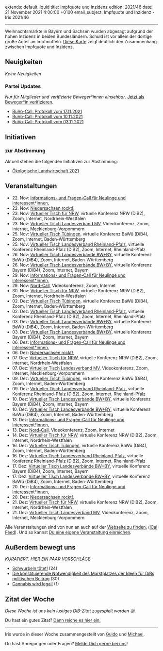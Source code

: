 
extends: default.liquid
title: Impfquote und Inzidenz
edition: 2021/46
date: 21 November 2021 4:00:00 +0100
email_subject: Impfquote und Inzidenz - Iris 2021/46

---
Weihnachtsmärkte in Bayern und Sachsen wurden abgesagt aufgrund der hohen Inzidenz in beiden Bundesländern. Schuld ist vor allem der dortige große Anteil an Impfmuffeln. [Diese Karte](https://de.statista.com/infografik/26164/quote-der-vollstaendig-geimpften-und-7-tage-inzidenz-nach-bundeslaendern/) zeigt deutlich den Zusammenhang zwischen Impfquote und Inzidenz.

## Neuigkeiten

_Keine Neuigkeiten_

### Partei Updates

_Nur für Mitglieder und verifizierte Beweger\*innen einsehbar_. [Jetzt als Beweger\*in verifizieren](https://dib.de/bewegerin-werden/).

 - [BuVo-Call: Protokoll vom 17.11.2021](https://marktplatz.dib.de/t/buvo-call-protokoll-vom-17-11-2021/39057)
 - [BuVo-Call: Protokoll vom 10.11.2021](https://marktplatz.dib.de/t/buvo-call-protokoll-vom-10-11-2021/39052)
 - [BuVo-Call: Protokoll vom 03.11.2021](https://marktplatz.dib.de/t/buvo-call-protokoll-vom-03-11-2021/38983)

## Initiativen

### zur Abstimmung
Aktuell stehen die folgenden Initiativen zur Abstimmung:

 - [Ökologische Landwirtschaft 2021](https://abstimmen.dib.de/initiative/310-okologische-landwirtschaft-2021)

## Veranstaltungen

 - 22.&nbsp;Nov: [Informations- und Fragen-Call für Neulinge und Interessent*innen](https://dib.de/veranstaltungen/informations-und-fragen-call-fuer-neulinge-und-interessentinnen-2021-11-22/), 
 - 22.&nbsp;Nov: [Niedersachsen rockt!](https://dib.de/veranstaltungen/niedersachsen-call-2021-11-22/), 
 - 23.&nbsp;Nov: [Virtueller Tisch für NRW](https://dib.de/veranstaltungen/virtueller-tisch-landesverbaende-bwby-2021-11-23/), virtuelle Konferenz NRW (DiB2), Zoom, Internet, Nordrhein-Westfalen
 - 23.&nbsp;Nov: [Virtueller Tisch Landesverband MV](https://dib.de/veranstaltungen/mv-call-2021-11-23/), Videokonferenz, Zoom, Internet, Mecklenburg-Vorpommern
 - 25.&nbsp;Nov: [Virtueller Tisch Tübingen](https://dib.de/veranstaltungen/virtueller-tisch-tuebingen-2021-11-25/), virtuelle Konferenz BaWü (DiB4), Zoom, Internet, Baden-Württemberg
 - 25.&nbsp;Nov: [Virtueller Tisch Landesverband Rheinland-Pfalz](https://dib.de/veranstaltungen/virtueller-tisch-landesverband-rheinland-pfalz-2021-11-25/), virtuelle Konferenz Rheinland-Pfalz (DiB2), Zoom, Internet, Rheinland-Pfalz
 - 26.&nbsp;Nov: [Virtueller Tisch Landesverbände BW+BY](https://dib.de/veranstaltungen/virtueller-tisch-landesverbaende-bwby-3-2021-11-26/), virtuelle Konferenz BaWü (DiB4), Zoom, Internet, Baden-Württemberg
 - 26.&nbsp;Nov: [Virtueller Tisch Landesverbände BW+BY](https://dib.de/veranstaltungen/virtueller-tisch-landesverbaende-bwby-2-2021-11-26/), virtuelle Konferenz Bayern (DiB4), Zoom, Internet, Bayern
 - 29.&nbsp;Nov: [Informations- und Fragen-Call für Neulinge und Interessent*innen](https://dib.de/veranstaltungen/informations-und-fragen-call-fuer-neulinge-und-interessentinnen-2021-11-29/), 
 - 29.&nbsp;Nov: [Nord-Call](https://dib.de/veranstaltungen/nord-call-2021-11-29/), Videokonferenz, Zoom, Internet
 - 30.&nbsp;Nov: [Virtueller Tisch für NRW](https://dib.de/veranstaltungen/virtueller-tisch-landesverbaende-bwby-2021-11-30/), virtuelle Konferenz NRW (DiB2), Zoom, Internet, Nordrhein-Westfalen
 - 02.&nbsp;Dez: [Virtueller Tisch Tübingen](https://dib.de/veranstaltungen/virtueller-tisch-tuebingen-2021-12-02/), virtuelle Konferenz BaWü (DiB4), Zoom, Internet, Baden-Württemberg
 - 02.&nbsp;Dez: [Virtueller Tisch Landesverband Rheinland-Pfalz](https://dib.de/veranstaltungen/virtueller-tisch-landesverband-rheinland-pfalz-2021-12-02/), virtuelle Konferenz Rheinland-Pfalz (DiB2), Zoom, Internet, Rheinland-Pfalz
 - 03.&nbsp;Dez: [Virtueller Tisch Landesverbände BW+BY](https://dib.de/veranstaltungen/virtueller-tisch-landesverbaende-bwby-3-2021-12-03/), virtuelle Konferenz BaWü (DiB4), Zoom, Internet, Baden-Württemberg
 - 03.&nbsp;Dez: [Virtueller Tisch Landesverbände BW+BY](https://dib.de/veranstaltungen/virtueller-tisch-landesverbaende-bwby-2-2021-12-03/), virtuelle Konferenz Bayern (DiB4), Zoom, Internet, Bayern
 - 06.&nbsp;Dez: [Informations- und Fragen-Call für Neulinge und Interessent*innen](https://dib.de/veranstaltungen/informations-und-fragen-call-fuer-neulinge-und-interessentinnen-2021-12-06/), 
 - 06.&nbsp;Dez: [Niedersachsen rockt!](https://dib.de/veranstaltungen/niedersachsen-call-2021-12-06/), 
 - 07.&nbsp;Dez: [Virtueller Tisch für NRW](https://dib.de/veranstaltungen/virtueller-tisch-landesverbaende-bwby-2021-12-07/), virtuelle Konferenz NRW (DiB2), Zoom, Internet, Nordrhein-Westfalen
 - 07.&nbsp;Dez: [Virtueller Tisch Landesverband MV](https://dib.de/veranstaltungen/mv-call-2021-12-07/), Videokonferenz, Zoom, Internet, Mecklenburg-Vorpommern
 - 09.&nbsp;Dez: [Virtueller Tisch Tübingen](https://dib.de/veranstaltungen/virtueller-tisch-tuebingen-2021-12-09/), virtuelle Konferenz BaWü (DiB4), Zoom, Internet, Baden-Württemberg
 - 09.&nbsp;Dez: [Virtueller Tisch Landesverband Rheinland-Pfalz](https://dib.de/veranstaltungen/virtueller-tisch-landesverband-rheinland-pfalz-2021-12-09/), virtuelle Konferenz Rheinland-Pfalz (DiB2), Zoom, Internet, Rheinland-Pfalz
 - 10.&nbsp;Dez: [Virtueller Tisch Landesverbände BW+BY](https://dib.de/veranstaltungen/virtueller-tisch-landesverbaende-bwby-2-2021-12-10/), virtuelle Konferenz Bayern (DiB4), Zoom, Internet, Bayern
 - 10.&nbsp;Dez: [Virtueller Tisch Landesverbände BW+BY](https://dib.de/veranstaltungen/virtueller-tisch-landesverbaende-bwby-3-2021-12-10/), virtuelle Konferenz BaWü (DiB4), Zoom, Internet, Baden-Württemberg
 - 13.&nbsp;Dez: [Informations- und Fragen-Call für Neulinge und Interessent*innen](https://dib.de/veranstaltungen/informations-und-fragen-call-fuer-neulinge-und-interessentinnen-2021-12-13/), 
 - 13.&nbsp;Dez: [Nord-Call](https://dib.de/veranstaltungen/nord-call-2021-12-13/), Videokonferenz, Zoom, Internet
 - 14.&nbsp;Dez: [Virtueller Tisch für NRW](https://dib.de/veranstaltungen/virtueller-tisch-landesverbaende-bwby-2021-12-14/), virtuelle Konferenz NRW (DiB2), Zoom, Internet, Nordrhein-Westfalen
 - 16.&nbsp;Dez: [Virtueller Tisch Tübingen](https://dib.de/veranstaltungen/virtueller-tisch-tuebingen-2021-12-16/), virtuelle Konferenz BaWü (DiB4), Zoom, Internet, Baden-Württemberg
 - 16.&nbsp;Dez: [Virtueller Tisch Landesverband Rheinland-Pfalz](https://dib.de/veranstaltungen/virtueller-tisch-landesverband-rheinland-pfalz-2021-12-16/), virtuelle Konferenz Rheinland-Pfalz (DiB2), Zoom, Internet, Rheinland-Pfalz
 - 17.&nbsp;Dez: [Virtueller Tisch Landesverbände BW+BY](https://dib.de/veranstaltungen/virtueller-tisch-landesverbaende-bwby-2-2021-12-17/), virtuelle Konferenz Bayern (DiB4), Zoom, Internet, Bayern
 - 17.&nbsp;Dez: [Virtueller Tisch Landesverbände BW+BY](https://dib.de/veranstaltungen/virtueller-tisch-landesverbaende-bwby-3-2021-12-17/), virtuelle Konferenz BaWü (DiB4), Zoom, Internet, Baden-Württemberg
 - 20.&nbsp;Dez: [Informations- und Fragen-Call für Neulinge und Interessent*innen](https://dib.de/veranstaltungen/informations-und-fragen-call-fuer-neulinge-und-interessentinnen-2021-12-20/), 
 - 20.&nbsp;Dez: [Niedersachsen rockt!](https://dib.de/veranstaltungen/niedersachsen-call-2021-12-20/), 
 - 21.&nbsp;Dez: [Virtueller Tisch für NRW](https://dib.de/veranstaltungen/virtueller-tisch-landesverbaende-bwby-2021-12-21/), virtuelle Konferenz NRW (DiB2), Zoom, Internet, Nordrhein-Westfalen
 - 21.&nbsp;Dez: [Virtueller Tisch Landesverband MV](https://dib.de/veranstaltungen/mv-call-2021-12-21/), Videokonferenz, Zoom, Internet, Mecklenburg-Vorpommern


Alle Veranstaltungen sind von nun an auch auf der [Webseite zu finden](https://dib.de/veranstaltungen/), ([iCal Feed](https://dib.de/?ical=1)). Und so kannst [Du eine eigene Veranstaltung einreichen](https://marktplatz.dib.de/t/eine-veranstaltung-auf-der-webseite-einreichen/21379).


## Außerdem bewegt uns

_KURATIERT. HIER EIN PAAR VORSCHLÄGE:_
 - [Schwurbeln tötet!](https://marktplatz.dib.de/t/schwurbeln-toetet/39041) (24)
 - [Die konstituierende Notwendigkeit des Marktplatzes der Ideen für DiBs politischen Beitrag](https://marktplatz.dib.de/t/die-konstituierende-notwendigkeit-des-marktplatzes-der-ideen-fuer-dibs-politischen-beitrag/39036) (30)
 - [Cannabis wird legal!](https://marktplatz.dib.de/t/cannabis-wird-legal/39058) (1)


## Zitat der Woche
_Diese Woche ist uns kein lustiges DiB-Zitat zugespielt worden ☹._

Du hast ein gutes Zitat? [Dann reiche es hier ein.](https://marktplatz.dib.de/t/fortsetzung-lustige-dib-zitate/24431)


---

Iris wurde in dieser Woche zusammengestellt von [Guido](https://marktplatz.dib.de/u/Guido/) und [Michael](https://marktplatz.dib.de/u/MichaelVoss/).

Du hast Anregungen oder Fragen? [Melde Dich gerne bei uns](https://marktplatz.dib.de/t/neu-iris-die-woechtliche-zusammenfasssung-zum-sonntagsbrunch/10990)!


